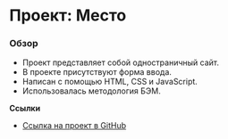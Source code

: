 # Проект: Место

### Обзор

* Проект представляет собой одностраничный сайт.
* В проекте присутствуют форма ввода.
* Написан с помощью HTML, CSS и JavaScript.
* Использовалась методология БЭМ.

**Ссылки**

* [Ссылка на проект в GitHub](https://gaiahellslaughterdottir.github.io/flats)
